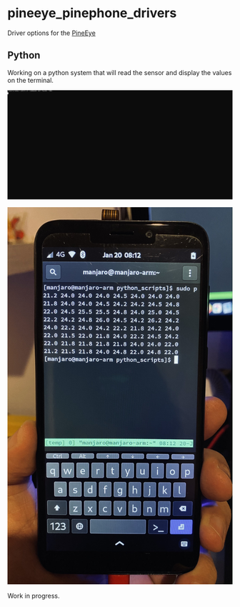 # pineeye_pinephone_drivers
 Driver options for the <a href="https://github.com/jnavarro7/pineeye_for_pinephone" title="PineEye">PineEye</a>

## Python

Working on a python system that will read the sensor and display the values on the terminal. 

![Example](/pictures/record.svg)

![alt tag](/pictures/1.jpg)

Work in progress. 